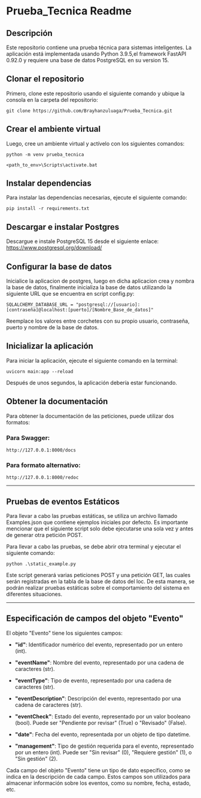 # __Prueba_Tecnica Readme__

## __Descripción__

Este repositorio contiene una prueba técnica para sistemas inteligentes. La aplicación está implementada usando Python 3.9.5,el framework FastAPI 0.92.0 y requiere una base de datos PostgreSQL en su version 15.

## __Clonar el repositorio__

Primero, clone este repositorio usando el siguiente comando y ubique la consola en la carpeta del repositorio:
~~~
git clone https://github.com/Brayhanzuluaga/Prueba_Tecnica.git
~~~

## __Crear el ambiente virtual__

Luego, cree un ambiente virtual y actívelo con los siguientes comandos:
~~~
python -m venv prueba_tecnica

<path_to_env>\Scripts\activate.bat 
~~~

## __Instalar dependencias__
Para instalar las dependencias necesarias, ejecute el siguiente comando:
~~~
pip install -r requirements.txt
~~~
## __Descargar e instalar Postgres__
Descargue e instale PostgreSQL 15 desde el siguiente enlace:
https://www.postgresql.org/download/

## __Configurar la base de datos__
Inicialice la aplicacion de postgres, luego en dicha aplicacion crea y nombra la base de datos, finalmente inicializa la base de datos utilizando la siguiente URL que se encuentra en script config.py:
~~~
SQLALCHEMY_DATABASE_URL = "postgresql://[usuario]:[contraseña]@localhost:[puerto]/[Nombre_Base_de_datos]"
~~~
Reemplace los valores entre corchetes con su propio usuario, contraseña, puerto y nombre de la base de datos.

## __Inicializar la aplicación__

Para iniciar la aplicación, ejecute el siguiente comando en la terminal:
~~~
uvicorn main:app --reload
~~~
Después de unos segundos, la aplicación debería estar funcionando.

## __Obtener la documentación__

Para obtener la documentación de las peticiones, puede utilizar dos formatos:

### __Para Swagger:__
~~~ 
http://127.0.0.1:8000/docs
~~~
### __Para formato alternativo:__
~~~
http://127.0.0.1:8000/redoc
~~~

---

## __Pruebas de eventos Estáticos__

Para llevar a cabo las pruebas estáticas, se utiliza un archivo llamado Examples.json que contiene ejemplos iniciales por defecto. Es importante mencionar que el siguiente script solo debe ejecutarse una sola vez y antes de generar otra petición POST.

Para llevar a cabo las pruebas, se debe abrir otra terminal y ejecutar el siguiente comando:
~~~
python .\static_example.py
~~~

Este script generará varias peticiones POST y una petición GET, las cuales serán registradas en la tabla de la base de datos del  loc. De esta manera, se podrán realizar pruebas estáticas sobre el comportamiento del sistema en diferentes situaciones.

---


## __Especificación de campos del objeto "Evento"__

El objeto "Evento" tiene los siguientes campos:

 - __"id"__: Identificador numérico del evento, representado por un entero (int).

 - __"eventName"__: Nombre del evento, representado por una cadena de caracteres (str).

 - __"eventType"__: Tipo de evento, representado por una cadena de caracteres (str).

 - __"eventDescription"__: Descripción del evento, representado por una cadena de caracteres (str).

 - __"eventCheck"__: Estado del evento, representado por un valor booleano (bool). Puede ser "Pendiente por revisar" (True) o "Revisado" (False).

 - __"date"__: Fecha del evento, representada por un objeto de tipo datetime.

 - __"management"__: Tipo de gestión requerida para el evento, representado por un entero (int). Puede ser "Sin revisar" (0), "Requiere gestión" (1), o "Sin gestión" (2).

Cada campo del objeto "Evento" tiene un tipo de dato específico, como se indica en la descripción de cada campo. Estos campos son utilizados para almacenar información sobre los eventos, como su nombre, fecha, estado, etc.